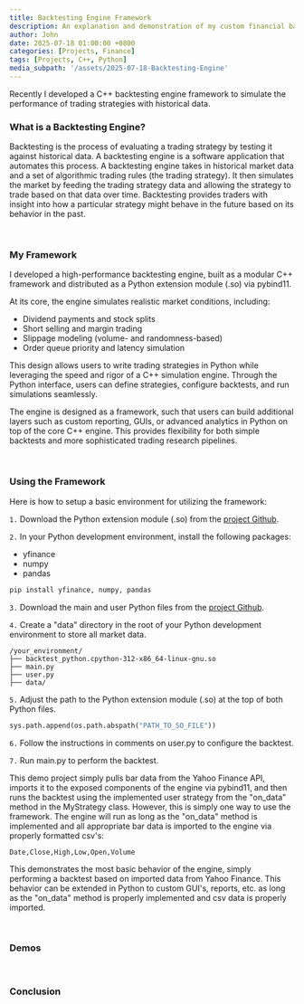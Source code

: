 ```yaml
---
title: Backtesting Engine Framework
description: An explanation and demonstration of my custom financial backtesting engine framework
author: John
date: 2025-07-18 01:00:00 +0800
categories: [Projects, Finance]
tags: [Projects, C++, Python]
media_subpath: '/assets/2025-07-18-Backtesting-Engine'
---
```



Recently I developed a C++ backtesting engine framework to simulate the performance of trading strategies with historical data. 



### What is a Backtesting Engine?

Backtesting is the process of evaluating a trading strategy by testing it against historical data. A backtesting engine is a software application that automates this process. A backtesting engine takes in historical market data and a set of algorithmic trading rules (the trading strategy). It then simulates the market by feeding the trading strategy data and allowing the strategy to trade based on that data over time. Backtesting provides traders with insight into how a particular strategy might behave in the future based on its behavior in the past. 

<br />

### My Framework

I developed a high-performance backtesting engine, built as a modular C++ framework and distributed as a Python extension module (.so) via pybind11.

At its core, the engine simulates realistic market conditions, including:

- Dividend payments and stock splits
- Short selling and margin trading
- Slippage modeling (volume- and randomness-based)
- Order queue priority and latency simulation


This design allows users to write trading strategies in Python while leveraging the speed and rigor of a C++ simulation engine. Through the Python interface, users can define strategies, configure backtests, and run simulations seamlessly.

The engine is designed as a framework, such that users can build additional layers such as custom reporting, GUIs, or advanced analytics in Python on top of the core C++ engine. This provides flexibility for both simple backtests and more sophisticated trading research pipelines.

<br />

### Using the Framework

Here is how to setup a basic environment for utilizing the framework:

`1.` Download the Python extension module (.so) from the [project Github](https://github.com/JohnDCode/JDA-Backtesting-Engine-Publish).

`2.` In your Python development environment, install the following packages:

- yfinance
- numpy
- pandas

```bash
pip install yfinance, numpy, pandas
```

`3.` Download the main and user Python files from the [project Github](https://github.com/JohnDCode/JDA-Backtesting-Engine-Publish).

`4.` Create a "data" directory in the root of your Python development environment to store all market data.

```
/your_environment/
├── backtest_python.cpython-312-x86_64-linux-gnu.so
├── main.py
├── user.py
├── data/
```

`5.` Adjust the path to the Python extension module (.so) at the top of both Python files.

```python
sys.path.append(os.path.abspath("PATH_TO_SO_FILE"))
```

`6.` Follow the instructions in comments on user.py to configure the backtest.

`7.` Run main.py to perform the backtest.

This demo project simply pulls bar data from the Yahoo Finance API, imports it to the exposed components of the engine via pybind11, and then runs the backtest using the implemented user strategy from the "on_data" method in the MyStrategy class. However, this is simply one way to use the framework. The engine will run as long as the "on_data" method is implemented and all appropriate bar data is imported to the engine via properly formatted csv's:

```
Date,Close,High,Low,Open,Volume
```

This demonstrates the most basic behavior of the engine, simply performing a backtest based on imported data from Yahoo Finance. This behavior can be extended in Python to custom GUI's, reports, etc. as long as the "on_data" method is properly implemented and csv data is properly imported. 

<br />

### Demos

<br />

### Conclusion

<br />
